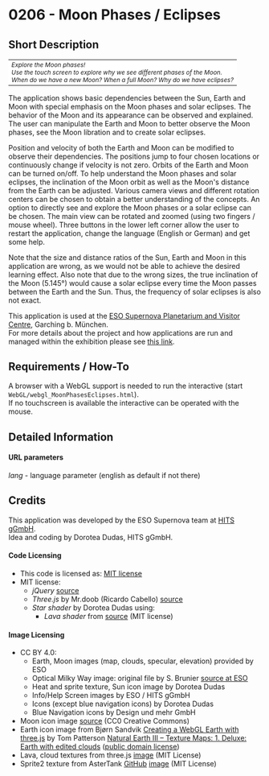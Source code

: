 # 0206 - Moon Phases / Eclipses

## Short Description

<table align="center">
    <tr>
    <td align="left" style="font-style:italic; font-size:12px; background-color:white">Explore the Moon phases!<br>
Use the touch screen to explore why we see different phases of the Moon.<br>
When do we have a new Moon? When a full Moon? Why do we have eclipses?
</td>
    </tr>
</table>

The application shows basic dependencies between the Sun, Earth and Moon with special emphasis on the Moon phases and solar eclipses. The behavior of the Moon and its appearance can be observed and explained. The user can manipulate the Earth and Moon to better observe the Moon phases, see the Moon libration and to create solar eclipses. 

Position and velocity of both the Earth and Moon can be modified to observe their dependencies. The positions jump to four chosen locations or continuously change if velocity is not zero. Orbits of the Earth and Moon can be turned on/off. To help understand the Moon phases and solar eclipses, the inclination of the Moon orbit as well as the Moon's distance from the Earth can be adjusted. Various camera views and different rotation centers can be chosen to obtain a better understanding of the concepts. An option to directly see and explore the Moon phases or a solar eclipse can be chosen. The main view can be rotated and zoomed (using two fingers / mouse wheel). Three buttons in the lower left corner allow the user to restart the application, change the language (English or German) and get some help. 

Note that the size and distance ratios of the Sun, Earth and Moon in this application are wrong, as we would not be able to achieve the desired learning effect. Also note that due to the wrong sizes, the true inclination of the Moon (5.145°) would cause a solar eclipse every time the Moon passes between the Earth and the Sun. Thus, the frequency of solar eclipses is also not exact. 

This application is used at the [ESO Supernova Planetarium and Visitor Centre](https://supernova.eso.org/?lang=en), Garching b. München.  
For more details about the project and how applications are run and managed within the exhibition please see [this link](https://gitlab.com/HITS_Supernova/overview).   

## Requirements / How-To

A browser with a WebGL support is needed to run the interactive (start `WebGL/webgl_MoonPhasesEclipses.html`).  
If no touchscreen is available the interactive can be operated with the mouse.

## Detailed Information

#### URL parameters

*lang* - language parameter (english as default if not there)


## Credits

This application was developed by the ESO Supernova team at [HITS gGmbH](https://www.h-its.org/en/).  
Idea and coding by Dorotea Dudas, HITS gGmbH. 

#### Code Licensing

* This code is licensed as: [MIT license](LICENSE)
* MIT license:
    * *jQuery* [source](https://jquery.com/)
    * *Three.js* by Mr.doob (Ricardo Cabello) [source](https://threejs.org/)
    * *Star shader* by Dorotea Dudas using:
        * *Lava shader* from [source](https://threejs.org/examples/webgl_shader_lava.html) (MIT license)


#### Image Licensing

* CC BY 4.0:
    * Earth, Moon images (map, clouds, specular, elevation) provided by ESO 
    * Optical Milky Way image: original file by S. Brunier [source at ESO](https://www.eso.org/public/images/eso0932a/)
    * Heat and sprite texture, Sun icon image by Dorotea Dudas  
    * Info/Help Screen images by ESO / HITS gGmbH
    * Icons (except blue navigation icons) by Dorotea Dudas
    * Blue Navigation icons by Design und mehr GmbH
* Moon icon image [source](https://pixabay.com/en/moon-space-earth-s-moon-universe-1099389/) (CC0 Creative Commons)
* Earth icon image from Bjørn Sandvik [Creating a WebGL Earth with three.js](http://blog.mastermaps.com/2013/09/) by Tom Patterson [Natural Earth III – Texture Maps: 1. Deluxe: Earth with edited clouds](http://www.shadedrelief.com/natural3/pages/textures.html) ([public domain license](http://www.shadedrelief.com/natural3/pages/use.html))    
* Lava, cloud textures from three.js [image](https://github.com/mrdoob/three.js/tree/dev/examples/textures/) (MIT License)
* Sprite2 texture from AsterTank [GitHub](https://github.com/typpo/asterank) [image](https://github.com/typpo/asterank/tree/master/static/img) (MIT License)


